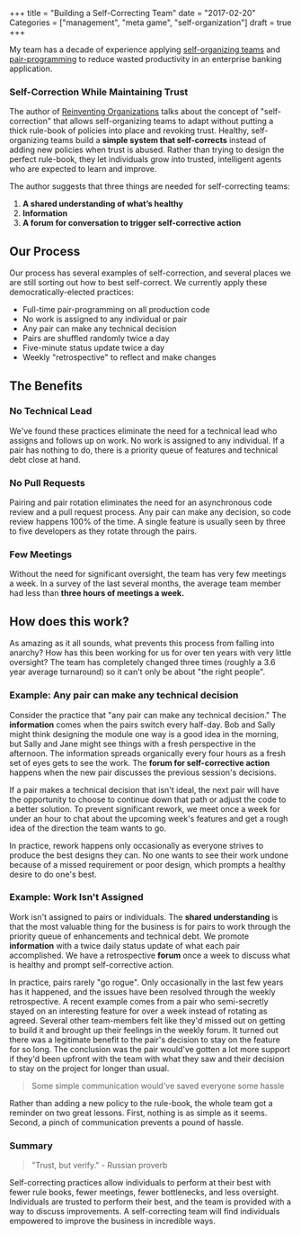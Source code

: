 +++
title = "Building a Self-Correcting Team"
date = "2017-02-20"
Categories = ["management", "meta game", "self-organization"]
draft = true
+++

My team has a decade of experience applying
[self-organizing teams](/self-organizing-teams/) and
[pair-programming](/pairprogramming/) to reduce wasted productivity in an
enterprise banking application.

### Self-Correction While Maintaining Trust

The author of
[Reinventing Organizations](http://www.reinventingorganizations.com/) talks
about the concept of "self-correction" that allows self-organizing teams to
adapt without putting a thick rule-book of policies into place and revoking
trust. Healthy, self-organizing teams build a **simple system that
self-corrects** instead of adding new policies when trust is abused. Rather than
trying to design the perfect rule-book, they let individuals grow into trusted,
intelligent agents who are expected to learn and improve.

The author suggests that three things are needed for self-correcting teams:

1. **A shared understanding of what’s healthy**
2. **Information**
3. **A forum for conversation to trigger self-corrective action**

## Our Process

Our process has several examples of self-correction, and several places we are
still sorting out how to best self-correct. We currently apply these
democratically-elected practices:

+ Full-time pair-programming on all production code
+ No work is assigned to any individual or pair
+ Any pair can make any technical decision
+ Pairs are shuffled randomly twice a day
+ Five-minute status update twice a day
+ Weekly "retrospective" to reflect and make changes


## The Benefits

### No Technical Lead

We've found these practices eliminate the need for a technical lead who assigns
and follows up on work. No work is assigned to any individual. If a pair has
nothing to do, there is a priority queue of features and technical debt close at
hand.

### No Pull Requests

Pairing and pair rotation eliminates the need for an asynchronous code review
and a pull request process. Any pair can make any decision, so code review
happens 100% of the time. A single feature is usually seen by three to five
developers as they rotate through the pairs.

### Few Meetings

Without the need for significant oversight, the team has very few meetings a
week. In a survey of the last several months, the average team member had less
than **three hours of meetings a week.**

## How does this work?

As amazing as it all sounds, what prevents this process from falling into
anarchy? How has this been working for us for over ten years with very little
oversight? The team has completely changed three times (roughly a 3.6 year
average turnaround) so it can't only be about "the right people".


### Example: Any pair can make any technical decision

Consider the practice that "any pair can make any technical decision." The
**information** comes when the pairs switch every half-day. Bob and Sally might
think designing the module one way is a good idea in the morning, but Sally and
Jane might see things with a fresh perspective in the afternoon. The information
spreads organically every four hours as a fresh set of eyes gets to see the
work. The **forum for self-corrective action** happens when the new pair
discusses the previous session's decisions.

If a pair makes a technical decision that isn't ideal, the next pair will have
the opportunity to choose to continue down that path or adjust the code to a
better solution. To prevent significant rework, we meet once a week for under an
hour to chat about the upcoming week's features and get a rough idea of the
direction the team wants to go.

In practice, rework happens only occasionally as everyone strives to produce the
best designs they can. No one wants to see their work undone because of a missed
requirement or poor design, which prompts a healthy desire to do one's best.

### Example: Work Isn't Assigned

Work isn't assigned to pairs or individuals. The **shared understanding** is
that the most valuable thing for the business is for pairs to work through the
priority queue of enhancements and technical debt. We promote **information**
with a twice daily status update of what each pair accomplished. We have a
retrospective **forum** once a week to discuss what is healthy and prompt
self-corrective action.

In practice, pairs rarely "go rogue". Only occasionally in the last few years
has it happened, and the issues have been resolved through the weekly
retrospective. A recent example comes from a pair who semi-secretly stayed on an
interesting feature for over a week instead of rotating as agreed. Several other
team-members felt like they'd missed out on getting to build it and brought up
their feelings in the weekly forum. It turned out there was a legitimate benefit
to the pair's decision to stay on the feature for so long. The conclusion was
the pair would've gotten a lot more support if they'd been upfront with the team
with what they saw and their decision to stay on the project for longer than
usual.

> Some simple communication would've saved everyone some hassle

Rather than adding a new policy to the rule-book, the whole team got a reminder
on two great lessons. First, nothing is as simple as it seems. Second, a pinch
of communication prevents a pound of hassle.

### Summary

> "Trust, but verify." - Russian proverb

Self-correcting practices allow individuals to perform at their best with fewer
rule books, fewer meetings, fewer bottlenecks, and less oversight. Individuals
are trusted to perform their best, and the team is provided with a way to
discuss improvements. A self-correcting team will find individuals empowered to
improve the business in incredible ways.
